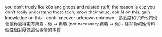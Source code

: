 you don’t truely like k8s and gitops and related stuff, the reason is cuz you don’t really understand those tech, know their value, ask AI on this, gain knowledge on this
	- conti. uncover unknown unknown
	- 熟悉度和了解他們也會讓你變得更有興趣
	- 做 -> 興趣 (not necessary 興趣 -> 做)
	- 除非你的性情和個性很討厭做這個事情的本質